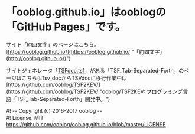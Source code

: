 # 「ooblog.github.io」はooblogの「GitHub Pages」です。

サイト「約四文字」のページはこちら。  
[https://ooblog.github.io/](https://ooblog.github.io/ "「約四文字」(http://ooblog.github.io/)")  

サイトジェネレータ「[TSFdoc.tsf](https://github.com/ooblog/TSF2KEV/blob/master/sample/TSFdoc.tsf "TSF2KEV/TSFdoc.tsf at master · ooblog/TSF2KEV")」がある「TSF_Tab-Separated-Forth」のページはこちら(LTsv_docからTSVdocに移行作業中)。  
[https://github.com/ooblog/TSF2KEV/](https://github.com/ooblog/TSF2KEV/ "ooblog/TSF2KEV: プログラミング言語「TSF_Tab-Separated-Forth」開発中。")  

&#35;! -- Copyright (c) 2016-2017 ooblog --  
&#35;! License: MIT　https://github.com/ooblog/ooblog.github.io/blob/master/LICENSE  

